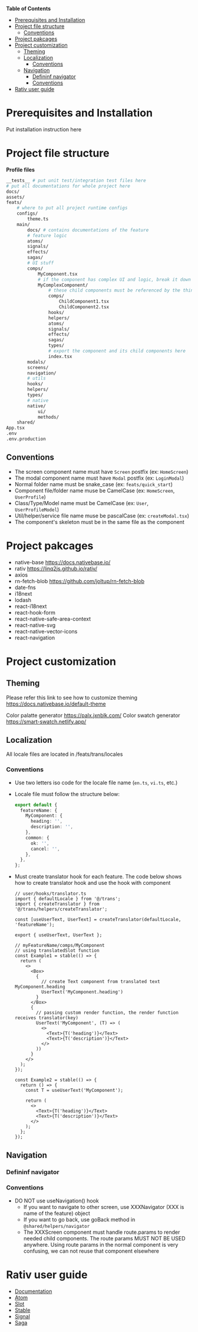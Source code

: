 **Table of Contents**

- [Prerequisites and Installation](#prerequisites-and-installation)
- [Project file structure](#project-file-structure)
  - [Conventions](#conventions)
- [Project pakcages](#project-pakcages)
- [Project customization](#project-customization)
  - [Theming](#theming)
  - [Localization](#localization)
    - [Conventions](#conventions-1)
  - [Navigation](#navigation)
    - [Defininf navigator](#defininf-navigator)
    - [Conventions](#conventions-2)
- [Rativ user guide](#rativ-user-guide)

# Prerequisites and Installation

Put installation instruction here

# Project file structure

**Profile files**

```bash
__tests__ # put unit test/integration test files here
# put all documentations for whole project here
docs/
assets/
feats/
    # where to put all project runtime configs
    configs/
        theme.ts
    main/
        docs/ # contains documentations of the feature
        # feature logic
        atoms/
        signals/
        effects/
        sagas/
        # UI stuff
        comps/
            MyComponent.tsx
            # if the component has complex UI and logic, break it down to separated directory
            MyComplexComponent/
                # these child components must be referenced by the things inside MyComponent/ only
                comps/
                    ChildComponent1.tsx
                    ChildComponent2.tsx
                hooks/
                helpers/
                atoms/
                signals/
                effects/
                sagas/
                types/
                # export the component and its child components here
                index.tsx
        modals/
        screens/
        navigation/
        # utils
        hooks/
        helpers/
        types/
        # native
        native/
            ui/
            methods/
    shared/
App.tsx
.env
.env.production
```

## Conventions

- The screen component name must have `Screen` postfix (ex: `HomeScreen`)
- The modal component name must have `Modal` postfix (ex: `LoginModal`)
- Normal folder name must be snake_case (ex: `feats/quick_start`)
- Component file/folder name muse be CamelCase (ex: `HomeScreen`, `UserProfile`)
- Class/Type/Model name must be CamelCase (ex: `User`, `UserProfileModel`)
- Util/helper/service file name muse be pascalCase (ex: `createModal.tsx`)
- The component's skeleton must be in the same file as the component

# Project pakcages

- native-base https://docs.nativebase.io/
- rativ https://linq2js.github.io/rativ/
- axios
- rn-fetch-blob https://github.com/joltup/rn-fetch-blob
- date-fns
- i18next
- lodash
- react-i18next
- react-hook-form
- react-native-safe-area-context
- react-native-svg
- react-native-vector-icons
- react-navigation

# Project customization

## Theming

Please refer this link to see how to customize theming https://docs.nativebase.io/default-theme

Color palatte generator https://palx.jxnblk.com/
Color swatch generator https://smart-swatch.netlify.app/

## Localization

All locale files are located in /feats/trans/locales

### Conventions

- Use two letters iso code for the locale file name (`en.ts`, `vi.ts`, etc.)
- Locale file must follow the structure below:

  ```ts
  export default {
    featureName: {
      MyComponent: {
        heading: '',
        description: '',
      },
      common: {
        ok: '',
        cancel: '',
      },
    },
  };
  ```

- Must create translator hook for each feature. The code below shows how to create translator hook and use the hook with component

  ```tsx
  // user/hooks/translator.ts
  import { defaultLocale } from '@/trans';
  import { createTranslator } from '@/trans/helpers/createTranslator';

  const [useUserText, UserText] = createTranslator(defaultLocale, 'featureName');

  export { useUserText, UserText };

  // myFeatureName/comps/MyComponent
  // using translatedSlot function
  const Example1 = stable(() => {
    return (
      <>
        <Box>
          {
            // create Text component from translated text MyComponent.heading
            UserText('MyComponent.heading')
          }
        </Box>
        {
          // passing custom render function, the render function receives translator(key)
          UserText('MyComponent', (T) => (
            <>
              <Text>{T('heading')}</Text>
              <Text>{T('description')}</Text>
            </>
          ))
        }
      </>
    );
  });

  const Example2 = stable(() => {
    return () => {
      const T = useUserText('MyComponent');

      return (
        <>
          <Text>{T('heading')}</Text>
          <Text>{T('description')}</Text>
        </>
      );
    };
  });
  ```

## Navigation

### Defininf navigator

### Conventions

- DO NOT use useNavigation() hook
  - If you want to navigate to other screen, use XXXNavigator (XXX is name of the feature) object
  - If you want to go back, use goBack method in `@shared/helpers/navigator`
  - The XXXScreen component must handle route.params to render needed child components. The route params MUST NOT BE USED anywhere. Using route params in the normal component is very confusing, we can not reuse that component elsewhere

# Rativ user guide

- [Documentation](https://linq2js.github.io/rativ/)
- [Atom](./docs/atom.md)
- [Slot](./docs/slot.md)
- [Stable](./docs/stable.md)
- [Signal](./docs/signal.md)
- [Saga](./docs/saga.md)
